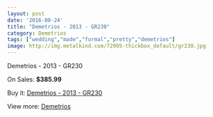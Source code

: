 ```yaml
---
layout: post
date: '2016-08-24'
title: "Demetrios - 2013 - GR230"
category: Demetrios
tags: ["wedding","made","formal","pretty","demetrios"]
image: http://img.metalkind.com/72995-thickbox_default/gr230.jpg
---
```

Demetrios - 2013 - GR230

On Sales: **$385.99**
<a href="https://www.metalkind.com/en/demetrios/1291-gr230.html"><amp-img layout="responsive" width="600" height="600" src="//img.metalkind.com/72995-thickbox_default/gr230.jpg" alt="Demetrios - 2013 - GR230 0" /></a>
<a href="https://www.metalkind.com/en/demetrios/1291-gr230.html"><amp-img layout="responsive" width="600" height="600" src="//img.metalkind.com/72996-thickbox_default/gr230.jpg" alt="Demetrios - 2013 - GR230 1" /></a>
<a href="https://www.metalkind.com/en/demetrios/1291-gr230.html"><amp-img layout="responsive" width="600" height="600" src="//img.metalkind.com/72997-thickbox_default/gr230.jpg" alt="Demetrios - 2013 - GR230 2" /></a>
<a href="https://www.metalkind.com/en/demetrios/1291-gr230.html"><amp-img layout="responsive" width="600" height="600" src="//img.metalkind.com/72998-thickbox_default/gr230.jpg" alt="Demetrios - 2013 - GR230 3" /></a>
<a href="https://www.metalkind.com/en/demetrios/1291-gr230.html"><amp-img layout="responsive" width="600" height="600" src="//img.metalkind.com/72999-thickbox_default/gr230.jpg" alt="Demetrios - 2013 - GR230 4" /></a>

Buy it: [Demetrios - 2013 - GR230](https://www.metalkind.com/en/demetrios/1291-gr230.html "Demetrios - 2013 - GR230")

View more: [Demetrios](https://www.metalkind.com/en/39-demetrios "Demetrios")